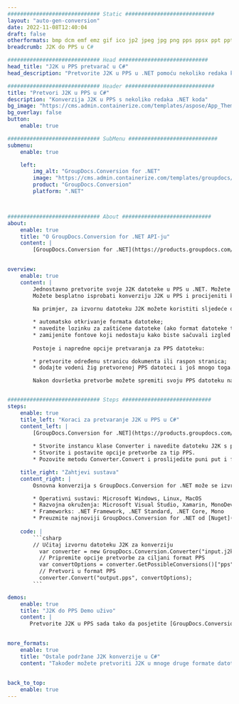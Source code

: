 ```yaml
---
############################# Static ############################
layout: "auto-gen-conversion"
date: 2022-11-08T12:40:04
draft: false
otherformats: bmp dcm emf emz gif ico jp2 jpeg jpg png pps ppsx ppt pptx psb psd svg svgz tga tif tiff webp wmf wmz
breadcrumb: J2K do PPS u C#

############################# Head ############################
head_title: "J2K u PPS pretvarač u C#"
head_description: "Pretvorite J2K u PPS u .NET pomoću nekoliko redaka koda. Koristite GroupDocs Document Conversion API za pretvaranje preko 160 formata datoteka."

############################# Header ############################
title: "Pretvori J2K u PPS u C#"
description: "Konverzija J2K u PPS s nekoliko redaka .NET koda"
bg_image: "https://cms.admin.containerize.com/templates/aspose/App_Themes/V3/images/bg/header1.png"
bg_overlay: false
button:
    enable: true

############################# SubMenu ############################
submenu:
    enable: true

    left:
        img_alt: "GroupDocs.Conversion for .NET"
        image: "https://cms.admin.containerize.com/templates/groupdocs/images/product-logos/90x90-noborder/groupdocs-conversion-net.png"
        product: "GroupDocs.Conversion"
        platform: ".NET"



############################# About ############################
about:
    enable: true
    title: "O GroupDocs.Conversion for .NET API-ju"
    content: |
        [GroupDocs.Conversion for .NET](https://products.groupdocs.com/conversion/net/) može se koristiti za pretvaranje Microsoft Worda, Excela, PowerPointa, PDF-a, Visio i drugih formata. GroupDocs.Conversion je samostalni API koji je prikladan za pozadinske i interne sustave gdje su potrebne visoke performanse. Ne ovisi o softveru poput Microsofta ili Open Officea.
    

overview:
    enable: true
    content: |
        Jednostavno pretvorite svoje J2K datoteke u PPS u .NET. Možete koristiti samo nekoliko C# linija koda na bilo kojoj platformi po vašem izboru kao što su - Windows, Linux, macOS.
        Možete besplatno isprobati konverziju J2K u PPS i procijeniti kvalitetu rezultata konverzije. Uz jednostavne scenarije konverzije datoteka, možete isprobati naprednije opcije za učitavanje izvorne J2K datoteke i za spremanje izlaznog PPS rezultata. 
        
        Na primjer, za izvornu datoteku J2K možete koristiti sljedeće opcije učitavanja:

        * automatsko otkrivanje formata datoteke;
        * navedite lozinku za zaštićene datoteke (ako format datoteke to podržava);
        * zamijenite fontove koji nedostaju kako biste sačuvali izgled dokumenta.
        
        Postoje i napredne opcije pretvaranja za PPS datoteku:

        * pretvorite određenu stranicu dokumenta ili raspon stranica;
        * dodajte vodeni žig pretvorenoj PPS datoteci i još mnogo toga.

        Nakon dovršetka pretvorbe možete spremiti svoju PPS datoteku na lokalnu stazu datoteke ili bilo koju pohranu treće strane kao što su FTP, Amazon S3, Google Drive, Dropbox itd. Imajte na umu - da pretvorite J2K u {{ TO}} nema potrebe za instaliranjem bilo kakvog dodatnog softvera - poput MS Officea, Open Officea, Adobe Acrobat Readera itd.


############################# Steps ############################
steps:
    enable: true
    title_left: "Koraci za pretvaranje J2K u PPS u C#"
    content_left: |
        [GroupDocs.Conversion for .NET](https://products.groupdocs.com/conversion/net/) programerima olakšava pretvaranje J2K datoteke u PPS s nekoliko redaka koda.
        
        * Stvorite instancu klase Converter i navedite datoteku J2K s punim putem
        * Stvorite i postavite opcije pretvorbe za tip PPS.
        * Pozovite metodu Converter.Convert i proslijedite puni put i format (PPS) kao parametar

    title_right: "Zahtjevi sustava"
    content_right: |
        Osnovna konverzija s GroupDocs.Conversion for .NET može se izvršiti u samo nekoliko jednostavnih koraka. Naši API-ji podržani su na svim glavnim platformama i operativnim sustavima. Prije izvršavanja koda u nastavku, provjerite imate li sljedeće preduvjete instalirane na vašem sustavu.

        * Operativni sustavi: Microsoft Windows, Linux, MacOS
        * Razvojna okruženja: Microsoft Visual Studio, Xamarin, MonoDevelop
        * Frameworks: .NET Framework, .NET Standard, .NET Core, Mono
        * Preuzmite najnoviji GroupDocs.Conversion for .NET od [Nuget](https://www.nuget.org/packages/groupdocs.conversion)
         
    code: |
        ```csharp    
        // Učitaj izvornu datoteku J2K za konverziju
          var converter = new GroupDocs.Conversion.Converter("input.j2k");
          // Pripremite opcije pretvorbe za ciljani format PPS
          var convertOptions = converter.GetPossibleConversions()["pps"].ConvertOptions;
          // Pretvori u format PPS
          converter.Convert("output.pps", convertOptions);
        ```

demos:
    enable: true
    title: "J2K do PPS Demo uživo"
    content: |
       Pretvorite J2K u PPS sada tako da posjetite [GroupDocs.Conversion App](https://products.groupdocs.app/conversion/family) web mjesto. Online demo ima sljedeće prednosti
          

more_formats:
    enable: true
    title: "Ostale podržane J2K konverzije u C#"
    content: "Također možete pretvoriti J2K u mnoge druge formate datoteka. Pogledajte popis u nastavku."
       
       
back_to_top:
    enable: true
---
```

